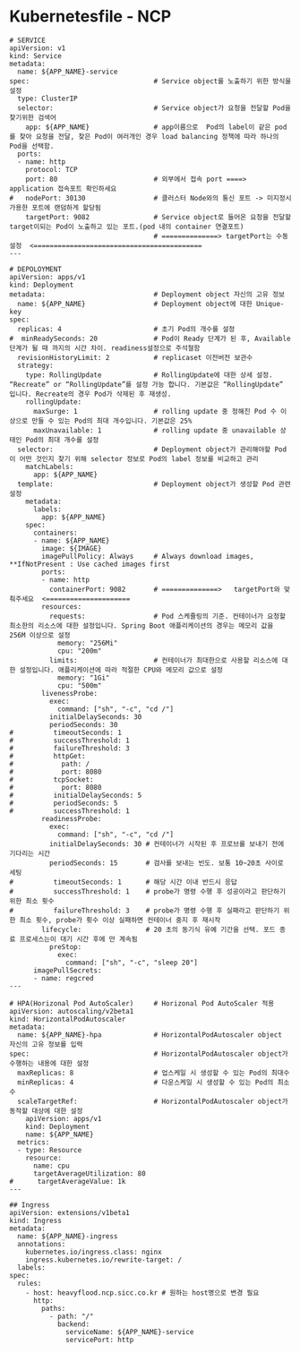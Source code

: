 

# Kubernetesfile - NCP


    # SERVICE
    apiVersion: v1
    kind: Service
    metadata:
      name: ${APP_NAME}-service
    spec:                               # Service object를 노출하기 위한 방식을 설정
      type: ClusterIP
      selector:                         # Service object가 요청을 전달할 Pod을 찾기위한 검색어 
        app: ${APP_NAME}                # app이름으로  Pod의 label이 같은 pod를 찾아 요청을 전달, 찾은 Pod이 여러개인 경우 load balancing 정책에 따라 하나의 Pod을 선택함.
      ports:
      - name: http
        protocol: TCP
        port: 80                        # 외부에서 접속 port ====> application 접속포트 확인하세요                                      
    #   nodePort: 30130                 # 클러스터 Node와의 통신 포트 -> 미지정시 가용한 포트에 랜덤하게 할당됨                                       
        targetPort: 9082                # Service object로 들어온 요청을 전달할 target이되는 Pod이 노출하고 있는 포트.(pod 내의 container 연결포트)                                       
                                        # ==============> targetPort는 수동설정  <==========================================
    ---
    
    # DEPOLOYMENT
    apiVersion: apps/v1
    kind: Deployment
    metadata:                           # Deployment object 자신의 고유 정보
      name: ${APP_NAME}                 # Deployment object에 대한 Unique-key 
    spec:
      replicas: 4                       # 초기 Pod의 개수를 설정
    #  minReadySeconds: 20              # Pod이 Ready 단계가 된 후, Available 단계가 될 때 까지의 시간 차이. readiness설정으로 주석철함
      revisionHistoryLimit: 2           # replicaset 이전버전 보관수
      strategy:
        type: RollingUpdate             # RollingUpdate에 대한 상세 설정. “Recreate” or “RollingUpdate”를 설정 가능 합니다. 기본값은 “RollingUpdate” 입니다. Recreate의 경우 Pod가 삭제된 후 재생성.
        rollingUpdate:                  
          maxSurge: 1                   # rolling update 중 정해진 Pod 수 이상으로 만들 수 있는 Pod의 최대 개수입니다. 기본값은 25%    
          maxUnavailable: 1             # rolling update 중 unavailable 상태인 Pod의 최대 개수를 설정 
      selector:                         # Deployment object가 관리해야할 Pod이 어떤 것인지 찾기 위해 selector 정보로 Pod의 label 정보를 비교하고 관리
        matchLabels:
          app: ${APP_NAME}
      template:                         # Deployment object가 생성할 Pod 관련 설정 
        metadata:
          labels:
            app: ${APP_NAME}
        spec:
          containers:
          - name: ${APP_NAME}
            image: ${IMAGE}
            imagePullPolicy: Always     # Always download images, **IfNotPresent : Use cached images first     
            ports:
            - name: http
              containerPort: 9082       # ==============>   targetPort와 맞춰주세요  <=====================                                
            resources:
              requests:                 # Pod 스케쥴링의 기준. 컨테이너가 요청할 최소한의 리소스에 대한 설정입니다. Spring Boot 애플리케이션의 경우는 메모리 값을 256M 이상으로 설정                                    
                memory: "256Mi"                                                
                cpu: "200m"
              limits:                   # 컨테이너가 최대한으로 사용할 리소스에 대한 설정입니다. 애플리케이션에 따라 적절한 CPU와 메모리 값으로 설정                                   
                memory: "1Gi"                                                
                cpu: "500m"
            livenessProbe:              
              exec:
                command: ["sh", "-c", "cd /"]              
              initialDelaySeconds: 30
              periodSeconds: 30
    #          timeoutSeconds: 1 
    #          successThreshold: 1
    #          failureThreshold: 3
    #          httpGet:
    #            path: /
    #            port: 8080
    #          tcpSocket:
    #            port: 8080
    #          initialDelaySeconds: 5
    #          periodSeconds: 5
    #          successThreshold: 1                          
            readinessProbe:
              exec:
                command: ["sh", "-c", "cd /"]  
              initialDelaySeconds: 30 # 컨테이너가 시작된 후 프로브를 보내기 전에 기다리는 시간
              periodSeconds: 15       # 검사를 보내는 빈도. 보통 10~20초 사이로 세팅
    #          timeoutSeconds: 1      # 해당 시간 이내 반드시 응답
    #          successThreshold: 1    # probe가 명령 수행 후 성공이라고 판단하기 위한 최소 횟수
    #          failureThreshold: 3    # probe가 명령 수행 후 실패라고 판단하기 위한 최소 횟수, probe가 횟수 이상 실패하면 컨테이너 중지 후 재시작
            lifecycle:                # 20 초의 동기식 유예 기간을 선택. 포드 종료 프로세스는이 대기 시간 후에 만 ​계속됨
              preStop:
                exec:
                  command: ["sh", "-c", "sleep 20"]             
          imagePullSecrets:
          - name: regcred    
    ---
    
    # HPA(Horizonal Pod AutoScaler)     # Horizonal Pod AutoScaler 적용      
    apiVersion: autoscaling/v2beta1
    kind: HorizontalPodAutoscaler
    metadata:
      name: ${APP_NAME}-hpa             # HorizontalPodAutoscaler object 자신의 고유 정보를 입력
    spec:                               # HorizontalPodAutoscaler object가 수행하는 내용에 대한 설정   
      maxReplicas: 8                    # 업스케일 시 생성할 수 있는 Pod의 최대수   
      minReplicas: 4                    # 다운스케일 시 생성할 수 있는 Pod의 최소수   
      scaleTargetRef:                   # HorizontalPodAutoscaler object가 동작할 대상에 대한 설정   
        apiVersion: apps/v1          
        kind: Deployment                  
        name: ${APP_NAME}
      metrics:
      - type: Resource
        resource:
          name: cpu
          targetAverageUtilization: 80
    #      targetAverageValue: 1k   
    ---
    
    ## Ingress          
    apiVersion: extensions/v1beta1
    kind: Ingress
    metadata:
      name: ${APP_NAME}-ingress
      annotations:
        kubernetes.io/ingress.class: nginx
        ingress.kubernetes.io/rewrite-target: /
      labels:
    spec:
      rules:
        - host: heavyflood.ncp.sicc.co.kr # 원하는 host명으로 변경 필요 
          http:
            paths:
              - path: "/"
                backend:
                  serviceName: ${APP_NAME}-service
                  servicePort: http      
